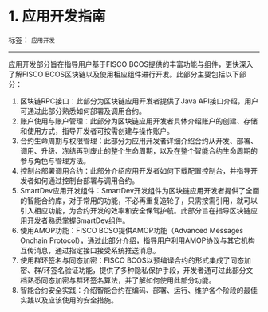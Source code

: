 # 1. 应用开发指南
标签： `应用开发` 

----
应用开发部分旨在指导用户基于FISCO BCOS提供的丰富功能与组件，更快深入了解FISCO BCOS区块链以及使用相应组件进行开发。此部分主要包括以下部分：

1. 区块链RPC接口：此部分为区块链应用开发者提供了Java API接口介绍，用户可通过此部分熟悉如何部署及调用合约。
2. 账户使用与账户管理：此部分为区块链应用开发者具体介绍账户的创建、存储和使用方式，指导开发者可按需创建与操作账户。
3. 合约生命周期与权限管理：此部分为应用开发者详细介绍合约从开发、部署、调用、升级、冻结再到废止的整个生命周期，以及在整个智能合约生命周期的参与角色与管理方法。
4. 控制台部署调用合约：此部分介绍应用开发者如何下载配置控制台，并指导开发者如何通过控制台部署与调用合约。
5. SmartDev应用开发组件：SmartDev开发组件为区块链应用开发者提供了全面的智能合约库，对于常用的功能，不必再重复造轮子，只需按需引用，就可以引入相应功能，为合约开发的效率和安全保驾护航。此部分旨在指导区块链应用开发者熟悉掌握SmartDev组件。
6. 使用AMOP功能：FISCO BCSO提供AMOP功能（Advanced Messages Onchain Protocol），通过此部分介绍，指导用户利用AMOP协议与其它机构互传消息，通过指定接口接受系统推送消息。
7. 使用群环签名与同态加密：FISCO BCOS以预编译合约的形式集成了同态加密、群/环签名验证功能，提供了多种隐私保护手段，开发者通可过此部分文档熟悉同态加密与群环签名算法，并了解如何使用此部分功能。
8. 智能合约安全实践：介绍智能合约在编码、部署、运行、维护各个阶段的最佳实践以及应该使用的安全措施。
